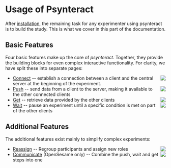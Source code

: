 # Usage of Psynteract

After [installation](installation.md), the remaining task for any
experimenter using psynteract is to build the study. This is what we cover
in this part of the documentation.

## Basic Features

Four basic features make up the core of *psynteract*. Together, they provide the
building blocks for even complex interactive functionality. For clarity,
we have split these into separate pages:

* [Connect](usage-connect.md) <img src="https://raw.githubusercontent.com/psynteract/psynteract-os/master/plugins/psynteract_connect/psynteract_connect_large.png" align="right">
  -- establish a connection between a client and the central server at the beginning of the experiment.
* [Push](usage-push.md) <img src="https://raw.githubusercontent.com/psynteract/psynteract-os/master/plugins/niente_push/niente_push_large.png" align="right">
  -- send data from a client to the server, making it available to the other connected clients
* [Get](usage-get.md) <img src="https://raw.githubusercontent.com/psynteract/psynteract-os/master/plugins/niente_get/niente_get_large.png" align="right">
  -- retrieve data provided by the other clients
* [Wait](usage-wait.md) <img src="https://raw.githubusercontent.com/psynteract/psynteract-os/master/plugins/niente_await/niente_await_large.png" align="right">
  -- pause an experiment until a specific condition is met on part of the other
  clients

## Additional Features

The additional features exist mainly to simplify complex experiments:

* [Reassign](usage-reassign.md) <img src="https://raw.githubusercontent.com/psynteract/psynteract-os/master/plugins/psynteract_reassign/psynteract_reassign_large.png" align="right">
  -- Regroup participants and assign new roles
* [Communicate](usage-communicate.md) <img src="https://raw.githubusercontent.com/psynteract/psynteract-os/master/plugins/psynteract_communicate/psynteract_communicate_large.png" align="right">
  (OpenSesame only) -- Combine the push, wait and get steps into one
